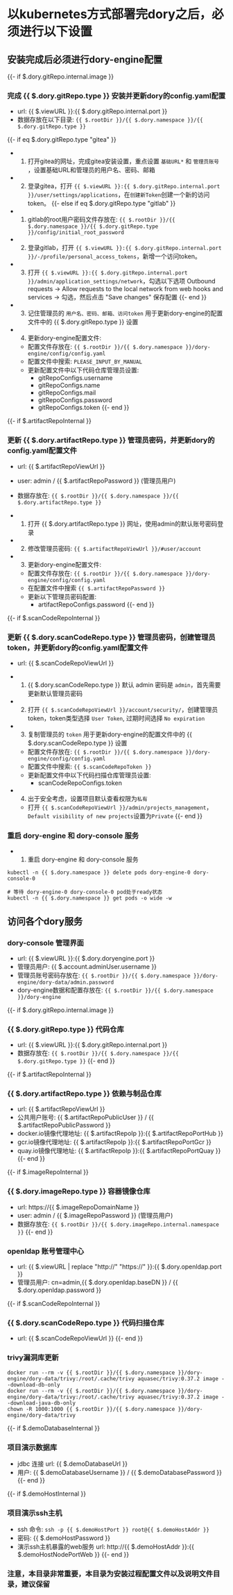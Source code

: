 # 以kubernetes方式部署完dory之后，必须进行以下设置

## 安装完成后必须进行dory-engine配置

{{- if $.dory.gitRepo.internal.image }}
### 完成 {{ $.dory.gitRepo.type }} 安装并更新dory的config.yaml配置

- url: {{ $.viewURL }}:{{ $.dory.gitRepo.internal.port }}
- 数据存放在以下目录: `{{ $.rootDir }}/{{ $.dory.namespace }}/{{ $.dory.gitRepo.type }}`

{{- if eq $.dory.gitRepo.type "gitea" }}
- 1. 打开gitea的网址，完成gitea安装设置，重点设置 `基础URL*` 和 `管理员账号` ，设置基础URL和管理员的用户名、密码、邮箱
- 2. 登录gitea，打开 `{{ $.viewURL }}:{{ $.dory.gitRepo.internal.port }}/user/settings/applications`，在`创建新Token`创建一个新的访问token。
{{- else if eq $.dory.gitRepo.type "gitlab" }}
- 1. gitlab的root用户密码文件存放在: `{{ $.rootDir }}/{{ $.dory.namespace }}/{{ $.dory.gitRepo.type }}/config/initial_root_password`
- 2. 登录gitlab，打开 `{{ $.viewURL }}:{{ $.dory.gitRepo.internal.port }}/-/profile/personal_access_tokens`，新增一个访问token。
- 3. 打开 `{{ $.viewURL }}:{{ $.dory.gitRepo.internal.port }}/admin/application_settings/network`，勾选以下选项
     Outbound requests -> Allow requests to the local network from web hooks and services -> 勾选，然后点击 "Save changes" 保存配置
{{- end }}
- 3. 记住管理员的 `用户名、密码、邮箱、访问token` 用于更新dory-engine的配置文件中的 {{ $.dory.gitRepo.type }} 设置
- 4. 更新dory-engine配置文件:
  - 配置文件存放在: `{{ $.rootDir }}/{{ $.dory.namespace }}/dory-engine/config/config.yaml`
  - 配置文件中搜索: `PLEASE_INPUT_BY_MANUAL`
  - 更新配置文件中以下代码仓库管理员设置: 
    - gitRepoConfigs.username
    - gitRepoConfigs.name
    - gitRepoConfigs.mail
    - gitRepoConfigs.password
    - gitRepoConfigs.token
{{- end }}

{{- if $.artifactRepoInternal }}
### 更新 {{ $.dory.artifactRepo.type }} 管理员密码，并更新dory的config.yaml配置文件

- url: {{ $.artifactRepoViewUrl }}
- user: admin / {{ $.artifactRepoPassword }} (管理员用户)
- 数据存放在: `{{ $.rootDir }}/{{ $.dory.namespace }}/{{ $.dory.artifactRepo.type }}`

- 1. 打开 {{ $.dory.artifactRepo.type }} 网址，使用admin的默认账号密码登录
- 2. 修改管理员密码: `{{ $.artifactRepoViewUrl }}/#user/account`
- 3. 更新dory-engine配置文件:
  - 配置文件存放在: `{{ $.rootDir }}/{{ $.dory.namespace }}/dory-engine/config/config.yaml`
  - 在配置文件中搜索 `{{ $.artifactRepoPassword }}`
  - 更新以下管理员密码配置: 
    - artifactRepoConfigs.password
{{- end }}

{{- if $.scanCodeRepoInternal }}
### 更新 {{ $.dory.scanCodeRepo.type }} 管理员密码，创建管理员token，并更新dory的config.yaml配置文件

- url: {{ $.scanCodeRepoViewUrl }}

- 1. {{ $.dory.scanCodeRepo.type }} 默认 admin 密码是 `admin`，首先需要更新默认管理员密码
- 2. 打开 `{{ $.scanCodeRepoViewUrl }}/account/security/`，创建管理员token，token类型选择 `User Token`, 过期时间选择 `No expiration`
- 3. 复制管理员的 `token` 用于更新dory-engine的配置文件中的 {{ $.dory.scanCodeRepo.type }} 设置
  - 配置文件存放在: `{{ $.rootDir }}/{{ $.dory.namespace }}/dory-engine/config/config.yaml`
  - 配置文件中搜索: `{{ $.scanCodeRepoToken }}`
  - 更新配置文件中以下代码扫描仓库管理员设置: 
    - scanCodeRepoConfigs.token
- 4. 出于安全考虑，设置项目默认查看权限为`私有`
  - 打开 `{{ $.scanCodeRepoViewUrl }}/admin/projects_management`，`Default visibility of new projects`设置为`Private`
{{- end }}

### 重启 dory-engine 和 dory-console 服务

- 1. 重启 dory-engine 和 dory-console 服务

```shell script
kubectl -n {{ $.dory.namespace }} delete pods dory-engine-0 dory-console-0

# 等待 dory-engine-0 dory-console-0 pod处于ready状态
kubectl -n {{ $.dory.namespace }} get pods -o wide -w
```

## 访问各个dory服务

### dory-console 管理界面

- url: {{ $.viewURL }}:{{ $.dory.doryengine.port }}
- 管理员用户: {{ $.account.adminUser.username }}
- 管理员账号密码存放在: `{{ $.rootDir }}/{{ $.dory.namespace }}/dory-engine/dory-data/admin.password`
- dory-engine数据和配置存放在: `{{ $.rootDir }}/{{ $.dory.namespace }}/dory-engine`

{{- if $.dory.gitRepo.internal.image }}
### {{ $.dory.gitRepo.type }} 代码仓库

- url: {{ $.viewURL }}:{{ $.dory.gitRepo.internal.port }}
- 数据存放在: `{{ $.rootDir }}/{{ $.dory.namespace }}/{{ $.dory.gitRepo.type }}`
{{- end }}

{{- if $.artifactRepoInternal }}
### {{ $.dory.artifactRepo.type }} 依赖与制品仓库

- url: {{ $.artifactRepoViewUrl }}
- 公共用户账号: {{ $.artifactRepoPublicUser }} / {{ $.artifactRepoPublicPassword }}
- docker.io镜像代理地址: {{ $.artifactRepoIp }}:{{ $.artifactRepoPortHub }}
- gcr.io镜像代理地址: {{ $.artifactRepoIp }}:{{ $.artifactRepoPortGcr }}
- quay.io镜像代理地址: {{ $.artifactRepoIp }}:{{ $.artifactRepoPortQuay }}
{{- end }}

{{- if $.imageRepoInternal }}
### {{ $.dory.imageRepo.type }} 容器镜像仓库

- url: https://{{ $.imageRepoDomainName }}
- user: admin / {{ $.imageRepoPassword }} (管理员用户)
- 数据存放在: `{{ $.rootDir }}/{{ $.dory.imageRepo.internal.namespace }}`
{{- end }}

### openldap 账号管理中心

- url: {{ $.viewURL | replace "http://" "https://" }}:{{ $.dory.openldap.port }}
- 管理员用户: cn=admin,{{ $.dory.openldap.baseDN }} / {{ $.dory.openldap.password }}

{{- if $.scanCodeRepoInternal }}
### {{ $.dory.scanCodeRepo.type }} 代码扫描仓库

- url: {{ $.scanCodeRepoViewUrl }}
{{- end }}

### trivy漏洞库更新

```shell
docker run --rm -v {{ $.rootDir }}/{{ $.dory.namespace }}/dory-engine/dory-data/trivy:/root/.cache/trivy aquasec/trivy:0.37.2 image --download-db-only
docker run --rm -v {{ $.rootDir }}/{{ $.dory.namespace }}/dory-engine/dory-data/trivy:/root/.cache/trivy aquasec/trivy:0.37.2 image --download-java-db-only
chown -R 1000:1000 {{ $.rootDir }}/{{ $.dory.namespace }}/dory-engine/dory-data/trivy
```

{{- if $.demoDatabaseInternal }}
### 项目演示数据库

- jdbc 连接 url: {{ $.demoDatabaseUrl }}
- 用户: {{ $.demoDatabaseUsername }} / {{ $.demoDatabasePassword }}
{{- end }}

{{- if $.demoHostInternal }}
### 项目演示ssh主机

- ssh 命令: `ssh -p {{ $.demoHostPort }} root@{{ $.demoHostAddr }}`
- 密码: {{ $.demoHostPassword }}
- 演示ssh主机暴露的web服务 url:  http://{{ $.demoHostAddr }}:{{ $.demoHostNodePortWeb }}
{{- end }}

### 注意，本目录非常重要，本目录为安装过程配置文件以及说明文件目录，建议保留

